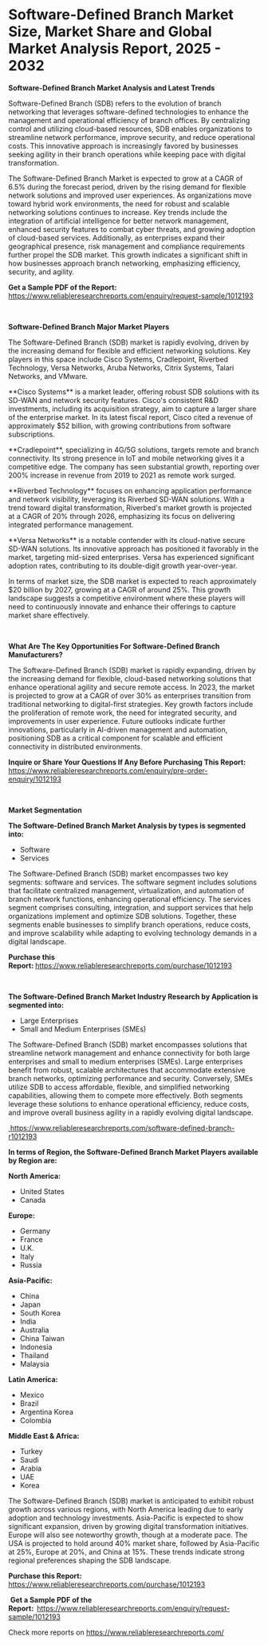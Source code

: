 <p><h1>Software-Defined Branch Market Size, Market Share and Global Market Analysis Report, 2025 - 2032</h1></p><p><strong>Software-Defined Branch Market Analysis and Latest Trends</strong></p>
<p><p>Software-Defined Branch (SDB) refers to the evolution of branch networking that leverages software-defined technologies to enhance the management and operational efficiency of branch offices. By centralizing control and utilizing cloud-based resources, SDB enables organizations to streamline network performance, improve security, and reduce operational costs. This innovative approach is increasingly favored by businesses seeking agility in their branch operations while keeping pace with digital transformation.</p><p>The Software-Defined Branch Market is expected to grow at a CAGR of 6.5% during the forecast period, driven by the rising demand for flexible network solutions and improved user experiences. As organizations move toward hybrid work environments, the need for robust and scalable networking solutions continues to increase. Key trends include the integration of artificial intelligence for better network management, enhanced security features to combat cyber threats, and growing adoption of cloud-based services. Additionally, as enterprises expand their geographical presence, risk management and compliance requirements further propel the SDB market. This growth indicates a significant shift in how businesses approach branch networking, emphasizing efficiency, security, and agility.</p></p>
<p><strong>Get a Sample PDF of the Report:&nbsp;</strong> <a href="https://www.reliableresearchreports.com/enquiry/request-sample/1012193?utm_campaign=3325&utm_medium=2&utm_source=Github&utm_content=ia&utm_term=11032025&utm_id=software-defined-branch">https://www.reliableresearchreports.com/enquiry/request-sample/1012193</a></p>
<p>&nbsp;</p>
<p><strong>Software-Defined Branch Major Market Players</strong></p>
<p><p>The Software-Defined Branch (SDB) market is rapidly evolving, driven by the increasing demand for flexible and efficient networking solutions. Key players in this space include Cisco Systems, Cradlepoint, Riverbed Technology, Versa Networks, Aruba Networks, Citrix Systems, Talari Networks, and VMware.</p><p>**Cisco Systems** is a market leader, offering robust SDB solutions with its SD-WAN and network security features. Cisco's consistent R&D investments, including its acquisition strategy, aim to capture a larger share of the enterprise market. In its latest fiscal report, Cisco cited a revenue of approximately $52 billion, with growing contributions from software subscriptions.</p><p>**Cradlepoint**, specializing in 4G/5G solutions, targets remote and branch connectivity. Its strong presence in IoT and mobile networking gives it a competitive edge. The company has seen substantial growth, reporting over 200% increase in revenue from 2019 to 2021 as remote work surged.</p><p>**Riverbed Technology** focuses on enhancing application performance and network visibility, leveraging its Riverbed SD-WAN solutions. With a trend toward digital transformation, Riverbed's market growth is projected at a CAGR of 20% through 2026, emphasizing its focus on delivering integrated performance management.</p><p>**Versa Networks** is a notable contender with its cloud-native secure SD-WAN solutions. Its innovative approach has positioned it favorably in the market, targeting mid-sized enterprises. Versa has experienced significant adoption rates, contributing to its double-digit growth year-over-year.</p><p>In terms of market size, the SDB market is expected to reach approximately $20 billion by 2027, growing at a CAGR of around 25%. This growth landscape suggests a competitive environment where these players will need to continuously innovate and enhance their offerings to capture market share effectively.</p></p>
<p>&nbsp;</p>
<p><strong>What Are The Key Opportunities For Software-Defined Branch Manufacturers?</strong></p>
<p><p>The Software-Defined Branch (SDB) market is rapidly expanding, driven by the increasing demand for flexible, cloud-based networking solutions that enhance operational agility and secure remote access. In 2023, the market is projected to grow at a CAGR of over 30% as enterprises transition from traditional networking to digital-first strategies. Key growth factors include the proliferation of remote work, the need for integrated security, and improvements in user experience. Future outlooks indicate further innovations, particularly in AI-driven management and automation, positioning SDB as a critical component for scalable and efficient connectivity in distributed environments.</p></p>
<p><strong>Inquire or Share Your Questions If Any Before Purchasing This Report:</strong> <a href="https://www.reliableresearchreports.com/enquiry/pre-order-enquiry/1012193?utm_campaign=3325&utm_medium=2&utm_source=Github&utm_content=ia&utm_term=11032025&utm_id=software-defined-branch">https://www.reliableresearchreports.com/enquiry/pre-order-enquiry/1012193</a></p>
<p>&nbsp;</p>
<p><strong>Market Segmentation</strong></p>
<p><strong>The Software-Defined Branch Market Analysis by types is segmented into:</strong></p>
<p><ul><li>Software</li><li>Services</li></ul></p>
<p><p>The Software-Defined Branch (SDB) market encompasses two key segments: software and services. The software segment includes solutions that facilitate centralized management, virtualization, and automation of branch network functions, enhancing operational efficiency. The services segment comprises consulting, integration, and support services that help organizations implement and optimize SDB solutions. Together, these segments enable businesses to simplify branch operations, reduce costs, and improve scalability while adapting to evolving technology demands in a digital landscape.</p></p>
<p><strong>Purchase this Report:&nbsp;</strong><a href="https://www.reliableresearchreports.com/purchase/1012193?utm_campaign=3325&utm_medium=2&utm_source=Github&utm_content=ia&utm_term=11032025&utm_id=software-defined-branch">https://www.reliableresearchreports.com/purchase/1012193</a></p>
<p>&nbsp;</p>
<p><strong>The Software-Defined Branch Market Industry Research by Application is segmented into:</strong></p>
<p><ul><li>Large Enterprises</li><li>Small and Medium Enterprises (SMEs)</li></ul></p>
<p><p>The Software-Defined Branch (SDB) market encompasses solutions that streamline network management and enhance connectivity for both large enterprises and small to medium enterprises (SMEs). Large enterprises benefit from robust, scalable architectures that accommodate extensive branch networks, optimizing performance and security. Conversely, SMEs utilize SDB to access affordable, flexible, and simplified networking capabilities, allowing them to compete more effectively. Both segments leverage these solutions to enhance operational efficiency, reduce costs, and improve overall business agility in a rapidly evolving digital landscape.</p></p>
<p><a href="https://www.reliableresearchreports.com/software-defined-branch-r1012193?utm_campaign=3325&utm_medium=2&utm_source=Github&utm_content=ia&utm_term=11032025&utm_id=software-defined-branch">&nbsp;https://www.reliableresearchreports.com/software-defined-branch-r1012193</a></p>
<p><strong>In terms of Region, the Software-Defined Branch Market Players available by Region are:</strong></p>
<p>
    <p> <strong> North America: </strong>
        <ul>
            <li>United States</li>
            <li>Canada</li>
        </ul>
        </p> 
    <p> <strong> Europe: </strong>
        <ul>
            <li>Germany</li>
            <li>France</li>
            <li>U.K.</li>
            <li>Italy</li>
            <li>Russia</li>
        </ul>
        </p> 
    <p> <strong> Asia-Pacific: </strong>
        <ul>
            <li>China</li>
            <li>Japan</li>
            <li>South Korea</li>
            <li>India</li>
            <li>Australia</li>
            <li>China Taiwan</li>
            <li>Indonesia</li>
            <li>Thailand</li>
            <li>Malaysia</li>
        </ul>
        </p> 
    <p> <strong> Latin America: </strong>
        <ul>
            <li>Mexico</li>
            <li>Brazil</li>
            <li>Argentina Korea</li>
            <li>Colombia</li>
        </ul>
        </p> 
    <p> <strong> Middle East & Africa: </strong>
        <ul>
            <li>Turkey</li>
            <li>Saudi</li>
            <li>Arabia</li>
            <li>UAE</li>
            <li>Korea</li>
        </ul>
    </p>
    </p>
<p><p>The Software-Defined Branch (SDB) market is anticipated to exhibit robust growth across various regions, with North America leading due to early adoption and technology investments. Asia-Pacific is expected to show significant expansion, driven by growing digital transformation initiatives. Europe will also see noteworthy growth, though at a moderate pace. The USA is projected to hold around 40% market share, followed by Asia-Pacific at 25%, Europe at 20%, and China at 15%. These trends indicate strong regional preferences shaping the SDB landscape.</p></p>
<p><strong>Purchase this Report: </strong><a href="https://www.reliableresearchreports.com/purchase/1012193?utm_campaign=3325&utm_medium=2&utm_source=Github&utm_content=ia&utm_term=11032025&utm_id=software-defined-branch">https://www.reliableresearchreports.com/purchase/1012193</a></p>
<p>&nbsp;<strong>Get a Sample PDF of the Report:&nbsp;&nbsp;</strong><a href="https://www.reliableresearchreports.com/enquiry/request-sample/1012193?utm_campaign=3325&utm_medium=2&utm_source=Github&utm_content=ia&utm_term=11032025&utm_id=software-defined-branch">https://www.reliableresearchreports.com/enquiry/request-sample/1012193</a></p>
<p><strong></strong></p>
<p>Check more reports on <a href="https://www.reliableresearchreports.com/?utm_campaign=3325&utm_medium=2&utm_source=Github&utm_content=ia&utm_term=11032025&utm_id=software-defined-branch">https://www.reliableresearchreports.com/</a></p>